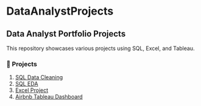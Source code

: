 # DataAnalystProjects

## Data Analyst Portfolio Projects

This repository showcases various projects using SQL, Excel, and Tableau.

### 📁 Projects

1. [SQL Data Cleaning](./SQL_Data_Cleaning/README.md)
2. [SQL EDA](./SQL_EDA/README.md)
3. [Excel Project](./Excel_Project/README.md)
4. [Airbnb Tableau Dashboard](./Airbnb-Tableau-Project)

